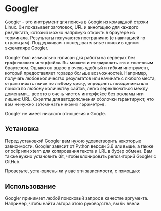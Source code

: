 # Googler

Googler - это инструмент для поиска в Google из командной строки Linux. Он показывает заголовок, URL и аннотацию для каждого результата, который можно напрямую открыть в браузере из терминала. Результаты получаются постранично (с навигацией по страницам). Поддерживает последовательные поиски в одном экземпляре Googler.

Googler был изначально написан для работы на серверах без графического интерфейса. Вы можете интегрировать его с текстовым браузером. Однако он вырос в очень удобный и гибкий инструмент, который предоставляет гораздо больше возможностей. Например, получать любое количество результатов или начинать с любого места, ограничивать поиск по любому сроку, определять псевдонимы для поиска по любому количеству сайтов, легко переключаться между доменами... все это в очень чистом интерфейсе без рекламы или лишних URL. Скрипты для автодополнения оболочки гарантируют, что вам не нужно запоминать никаких параметров.

Googler не имеет никакого отношения к Google.

## Установка

Перед установкой Googler вам нужно удовлетворить некоторые зависимости. Googler зависит от Python версии 3.6 или выше, а также от xclip или xterm для копирования текста и URL в буфер обмена. Вам также нужно установить Git, чтобы клонировать репозиторий Googler с GitHub.

Проверьте, установлены ли у вас эти зависимости, с помощью:


## Использование

Googler принимает любой поисковый запрос в качестве аргумента. Например, чтобы найти автора этого руководства, вы бы ввели:

